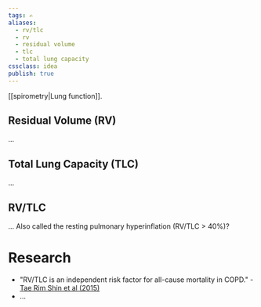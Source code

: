 ```yaml
---
tags: ✍️
aliases: 
  - rv/tlc
  - rv
  - residual volume
  - tlc
  - total lung capacity
cssclass: idea
publish: true
---
```


[[spirometry|Lung function]].

## Residual Volume (RV)
...

## Total Lung Capacity (TLC)
...

## RV/TLC
...
Also called the resting pulmonary hyperinflation (RV/TLC > 40%)?

# Research
  - "RV/TLC is an independent risk factor for all-cause mortality in COPD." - [Tae Rim Shin et al (2015)](https://dx.doi.org/10.3346%2Fjkms.2015.30.10.1459)
  - ...
